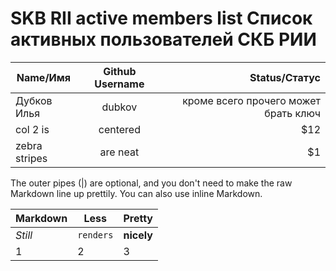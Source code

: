 SKB RII active members list
Список активных пользователей СКБ РИИ
===

| Name/Имя        | Github Username           | Status/Статус  |
| ------------- |:-------------:| -----:|
| Дубков Илья | dubkov | кроме всего прочего может брать ключ |
| col 2 is      | centered      |   $12 |
| zebra stripes | are neat      |    $1 |

The outer pipes (|) are optional, and you don't need to make the raw Markdown line up prettily. You can also use inline Markdown.

Markdown | Less | Pretty
--- | --- | ---
*Still* | `renders` | **nicely**
1 | 2 | 3